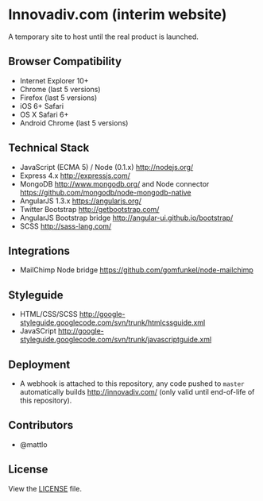 # Innovadiv.com (interim website)
A temporary site to host until the real product is launched.

## Browser Compatibility
- Internet Explorer 10+
- Chrome (last 5 versions)
- Firefox (last 5 versions)
- iOS 6+ Safari 
- OS X Safari 6+
- Android Chrome (last 5 versions)

## Technical Stack
- JavaScript (ECMA 5) / Node (0.1.x) http://nodejs.org/
- Express 4.x http://expressjs.com/
- MongoDB http://www.mongodb.org/ and Node connector https://github.com/mongodb/node-mongodb-native
- AngularJS 1.3.x https://angularjs.org/
- Twitter Bootstrap http://getbootstrap.com/
- AngularJS Bootstrap bridge http://angular-ui.github.io/bootstrap/
- SCSS http://sass-lang.com/

## Integrations
- MailChimp Node bridge https://github.com/gomfunkel/node-mailchimp

## Styleguide
- HTML/CSS/SCSS http://google-styleguide.googlecode.com/svn/trunk/htmlcssguide.xml
- JavaSCript http://google-styleguide.googlecode.com/svn/trunk/javascriptguide.xml

## Deployment
- A webhook is attached to this repository, any code pushed to `master` automatically builds http://innovadiv.com/ (only valid until end-of-life of this repository).

## Contributors
- @mattlo 

## License
View the [LICENSE](https://github.com/innovadiv/innovadiv-com-interim/blob/master/LICENSE) file.